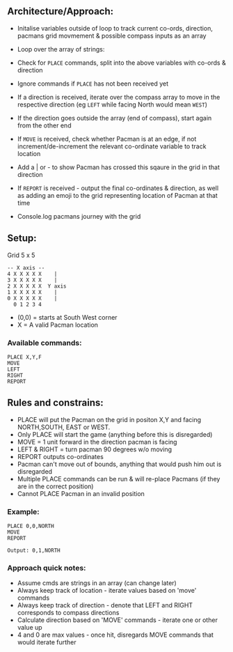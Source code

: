 ## Architecture/Approach:

- Initalise variables outside of loop to track current co-ords, direction, pacmans grid movmement & possible compass inputs as an array
- Loop over the array of strings:
- Check for ```PLACE``` commands, split into the above variables with co-ords & direction
- Ignore commands if ```PLACE``` has not been received yet

- If a direction is received, iterate over the compass array to move in the respective direction (eg ```LEFT``` while facing North would mean ```WEST```)
- If the direction goes outside the array (end of compass), start again from the other end

- If ```MOVE``` is received, check whether Pacman is at an edge, if not increment/de-increment the relevant co-ordinate variable to track location
- Add a | or - to show Pacman has crossed this sqaure in the grid in that direction

- If ```REPORT``` is received - output the final co-ordinates & direction, as well as adding an emoji to the grid representing location of Pacman at that time
- Console.log pacmans journey with the grid



## Setup:

Grid 5 x 5

```
-- X axis --
4 X X X X X    |
3 X X X X X    |
2 X X X X X  Y axis
1 X X X X X    |
0 X X X X X    |
  0 1 2 3 4
```

- (0,0) = starts at South West corner
- X = A valid Pacman location

### Available commands:

```
PLACE X,Y,F
MOVE
LEFT
RIGHT
REPORT
```

## Rules and constrains: 

- PLACE will put the Pacman on the grid in positon X,Y and facing NORTH,SOUTH, EAST or WEST.
- Only PLACE will start the game (anything before this is disregarded)
- MOVE = 1 unit forward in the direction pacman is facing
- LEFT &  RIGHT = turn pacman 90 degrees w/o moving
- REPORT outputs co-ordinates
- Pacman can't move out of bounds, anything that would push him out is disregarded
- Multiple PLACE commands can be run & will re-place Pacmans (if they are in the correct position)
- Cannot PLACE Pacman in an invalid position

### Example:

```
PLACE 0,0,NORTH
MOVE
REPORT

Output: 0,1,NORTH
```

### Approach quick notes:

- Assume cmds are strings in an array (can change later)
- Always keep track of location - iterate values based on 'move' commands
- Always keep track of direction - denote that LEFT and RIGHT corresponds to compass directions
- Calculate direction based on 'MOVE' commands - iterate one or other value up
- 4 and 0 are max values - once hit, disregards MOVE commands that would iterate further 